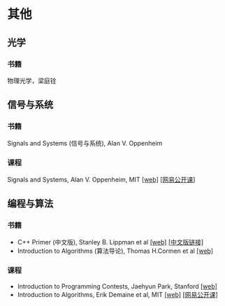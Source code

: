 # 其他

## 光学
### 书籍
物理光学，梁庭铨

## 信号与系统
### 书籍
Signals and Systems (信号与系统), Alan V. Oppenheim

### 课程
Signals and Systems, Alan V. Oppenheim, MIT [[web]](https://ocw.mit.edu/resources/res-6-007-signals-and-systems-spring-2011/) [[网易公开课]](http://open.163.com/special/opencourse/signals.html)

## 编程与算法
### 书籍
- C++ Primer (中文版), Stanley B. Lippman et al [[web]](http://www.charleshouserjr.com/Cplus2.pdf) [[中文版链接]](https://github.com/huihut/Cpp_Primer_5th)
- Introduction to Algorithms (算法导论), Thomas H.Cormen et al [[web]](https://labs.xjtudlc.com/labs/wldmt/reading%20list/books/Algorithms%20and%20optimization/Introduction%20to%20Algorithms.pdf)

### 课程
- Introduction to Programming Contests, Jaehyun Park, Stanford [[web]](https://web.stanford.edu/class/cs97si/)
- Introduction to Algorithms, Erik Demaine et al, MIT [[web]](https://ocw.mit.edu/courses/electrical-engineering-and-computer-science/6-006-introduction-to-algorithms-fall-2011/) [[网易公开课]](http://open.163.com/special/opencourse/algorithms.html)